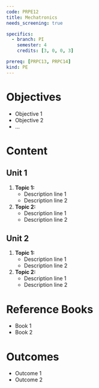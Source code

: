 ```yaml
---
code: PRPE12
title: Mechatronics
needs_screening: true

specifics:
  - branch: PI
    semester: 4
    credits: [3, 0, 0, 3]

prereq: [PRPC13, PRPC14]
kind: PE
---
```


# Objectives

- Objective 1
- Objective 2
- ...

# Content

## Unit 1

1. **Topic 1:**
   - Description line 1
   - Description line 2
2. **Topic 2:**
   - Description line 1
   - Description line 2

## Unit 2

1. **Topic 1:**
   - Description line 1
   - Description line 2
2. **Topic 2:**
   - Description line 1
   - Description line 2

# Reference Books

- Book 1
- Book 2

# Outcomes

- Outcome 1
- Outcome 2
